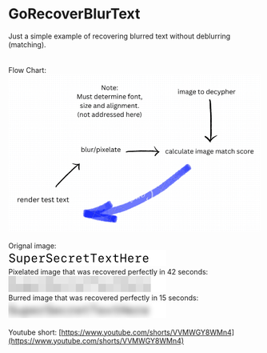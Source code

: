 # GoRecoverBlurText
Just a simple example of recovering blurred text without deblurring (matching).<br>
<br>
<br>Flow Chart:
![original image](https://github.com/Distortions81/GoRecoverBlurText/blob/master/example-img/flow.png)<br>
<br>
Orignal image:<br>
![original image](https://github.com/Distortions81/GoRecoverBlurText/blob/master/example-img/start.png)<br>
Pixelated image that was recovered perfectly in 42 seconds:<br>
![recovered image](https://github.com/Distortions81/GoRecoverBlurText/blob/master/example-img/pixelated.png)<br>
Burred image that was recovered perfectly in 15 seconds:<br>
![recovered image](https://github.com/Distortions81/GoRecoverBlurText/blob/master/example-img/blurred.png)<br>
<br>
Youtube short: [https://www.youtube.com/shorts/VVMWGY8WMn4](https://www.youtube.com/shorts/VVMWGY8WMn4)
